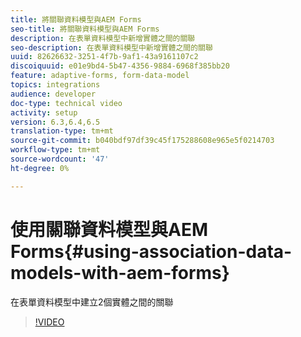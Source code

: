 ```yaml
---
title: 將關聯資料模型與AEM Forms
seo-title: 將關聯資料模型與AEM Forms
description: 在表單資料模型中新增實體之間的關聯
seo-description: 在表單資料模型中新增實體之間的關聯
uuid: 82626632-3251-4f7b-9af1-43a9161107c2
discoiquuid: e01e9bd4-5b47-4356-9884-6968f385bb20
feature: adaptive-forms, form-data-model
topics: integrations
audience: developer
doc-type: technical video
activity: setup
version: 6.3,6.4,6.5
translation-type: tm+mt
source-git-commit: b040bdf97df39c45f175288608e965e5f0214703
workflow-type: tm+mt
source-wordcount: '47'
ht-degree: 0%

---
```



# 使用關聯資料模型與AEM Forms{#using-association-data-models-with-aem-forms}

在表單資料模型中建立2個實體之間的關聯

>[!VIDEO](https://video.tv.adobe.com/v/17737/?quality=9&learn=on)

